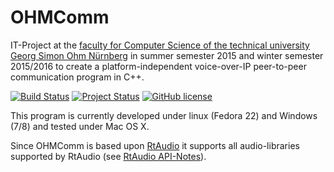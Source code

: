 # OHMComm
IT-Project at the [faculty for Computer Science of the technical university Georg Simon Ohm Nürnberg](http://www.th-nuernberg.de/seitenbaum/fakultaeten/informatik/page.html) in summer semester 2015 and winter semester 2015/2016 to create a platform-independent voice-over-IP peer-to-peer communication program in C++.

[![Build Status](https://travis-ci.org/doe300/OHMComm.svg)](https://travis-ci.org/doe300/OHMComm)
[![Project Status](https://stillmaintained.com/doe300/OHMComm.png)](https://stillmaintained.com/doe300/OHMComm)
[![GitHub license](https://img.shields.io/github/license/doe300/OHMComm.svg?style=flat-square)](https://github.com/doe300/OHMComm/blob/master/LICENSE)

This program is currently developed under linux (Fedora 22) and Windows (7/8) and tested under Mac OS X.

Since OHMComm is based upon [RtAudio](http://www.music.mcgill.ca/~gary/rtaudio/) it supports all audio-libraries supported by RtAudio (see [RtAudio API-Notes](http://www.music.mcgill.ca/~gary/rtaudio/apinotes.html)).
